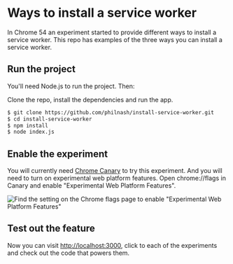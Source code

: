 # Ways to install a service worker

In Chrome 54 an experiment started to provide different ways to install a service worker. This repo has examples of the three ways you can install a service worker.

## Run the project

You'll need Node.js to run the project. Then:

Clone the repo, install the dependencies and run the app.

```bash
$ git clone https://github.com/philnash/install-service-worker.git
$ cd install-service-worker
$ npm install
$ node index.js
```

## Enable the experiment

You will currently need [Chrome Canary](https://www.google.co.uk/chrome/browser/canary.html) to try this experiment. And you will need to turn on experimental web platform features. Open chrome://flags in Canary and enable "Experimental Web Platform Features".

![Find the setting on the Chrome flags page to enable "Experimental Web Platform Features"](https://monosnap.com/file/k2csImcZhhVtcOVgDn1BBu1Bvy60qC.png)

## Test out the feature

Now you can visit [http://localhost:3000](http://localhost:3000), click to each of the experiments and check out the code that powers them.
